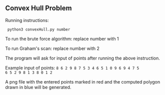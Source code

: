 ## Convex Hull Problem

Running instructions:

<code> python3 convexHull.py number </code>

To run the brute force algorithm: replace number with 1

To run Graham's scan: replace number with 2

The program will ask for input of points after running the above instruction.

Example input of points: <code>8 6 2 9 8 7 5 3 4 6 5 1 0 9 6 9 4 7 5 6 5 2 9 8 1 3 8 0 1 2</code>

A png file with the entered points marked in red and the computed polygon drawn in blue will be generated.

